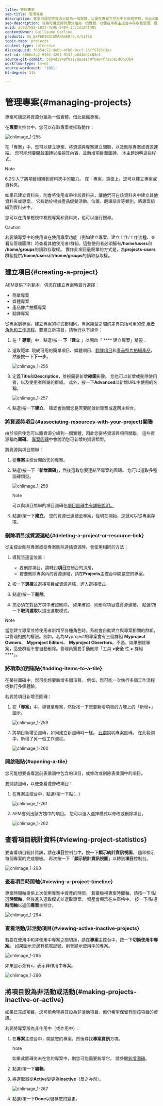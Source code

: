 ```yaml
---
title: 管理專案
seo-title: 管理專案
description: 專案可讓您將資源分組為一個實體，以便在專案主控台中存取和管理，借此組織專案
seo-description: 專案可讓您將資源分組為一個實體，以便在專案主控台中存取和管理，借此組織專案
uuid: ac937582-181f-429b-9404-3c71d1241495
contentOwner: Guillaume Carlino
products: SG_EXPERIENCEMANAGER/6.4/SITES
topic-tags: projects
content-type: reference
discoiquuid: fb354c72-debb-4fb6-9ccf-56ff5785c3ae
exl-id: 5066e2a2-9904-4203-914f-b0d4da2c88e4
source-git-commit: bd94d3949f0117aa3e1c9f0e84f7293a5d6b03b4
workflow-type: tm+mt
source-wordcount: '1061'
ht-degree: 11%

---
```


# 管理專案{#managing-projects}

專案可讓您將資源分組為一個實體，借此組織專案。

在&#x200B;**專案**&#x200B;主控台中，您可以存取專案並採取動作：

![chlimage_1-255](assets/chlimage_1-255.png)

在「專案」中，您可以建立專案、將資源與專案建立關聯，以及刪除專案或資源連結。 您可能想要開啟圖磚以檢視其內容，並新增項目至圖磚。 本主題說明這些程式。

>[!NOTE]
>
>6.2引入了將項目組織到資料夾中的能力。 在「專案」頁面上，您可以建立專案或資料夾。
>
>如果已建立資料夾，則會將使用者帶往該資料夾，讓他們可在該資料夾中建立其他資料夾或專案。 它有助於根據產品促銷活動、位置、翻譯語言等類別，將專案組織到資料夾中。
>
>您可以在清單檢視中檢視專案和資料夾，也可以進行搜尋。

>[!CAUTION]
>
>若要讓專案中的使用者在使用專案功能（例如建立專案、建立工作/工作流程、查看及管理團隊）時查看其他使用者/群組，這些使用者必須擁有&#x200B;**/home/users**&#x200B;和&#x200B;**/home/groups**&#x200B;的讀取存取權。 實作此項目最簡單的方式是，為&#x200B;**projects-users**&#x200B;群組提供&#x200B;**/home/users**&#x200B;和&#x200B;**/home/groups**&#x200B;的讀取存取權。

## 建立項目{#creating-a-project}

AEM提供下列範本，供您在建立專案時自行選擇：

* 簡單專案
* 媒體專案
* 產品像片拍攝專案
* 翻譯專案

從專案到專案，建立專案的程式都相同。專案類型之間的差異包括可用的使 [用者角色](/help/sites-authoring/projects.md)[和工作流程](/help/sites-authoring/projects-with-workflows.md)。要建立新項目，請執行以下操作：

1. 在「 **專案**」中，點選/按一 **下「建立** 」以開啟「 **** 建立專案」精靈：
1. 選取範本. 現成可用的簡單項目、媒體項目、[翻譯項目](/help/sites-administering/tc-manage.md)和[產品照片拍攝產品](/help/sites-authoring/managing-product-information.md)，然後按一下&#x200B;**下一步**。

   ![chlimage_1-256](assets/chlimage_1-256.png)

1. 定義&#x200B;**Title**&#x200B;和&#x200B;**Description**，並視需要新增&#x200B;**縮圖**&#x200B;影像。 您也可以新增或刪除使用者，以及使用者所屬的群組。 此外，按一下&#x200B;**Advanced**&#x200B;以新增URL中使用的名稱。

   ![chlimage_1-257](assets/chlimage_1-257.png)

1. 點選/按一下&#x200B;**建立**。 確認會詢問您是否要開啟新專案或返回主控台。

### 將資源與項目{#associating-resources-with-your-project}關聯

由於項目使您可以將資源分組到一個實體，因此您要將資源與項目關聯。 這些資源稱為&#x200B;**圖磚**。 [專案圖磚](/help/sites-authoring/projects.md#project-tiles)中會說明您可新增的資源類型。

將資源與項目關聯：

1. 從&#x200B;**專案**&#x200B;主控台開啟您的專案。
1. 點選/按一下「**新增圖磚**」，然後選取您要連結至專案的圖磚。 您可以選取多種圖磚類型。

   ![chlimage_1-258](assets/chlimage_1-258.png)

   >[!NOTE]
   >
   >可以與項目關聯的項目圖磚在[項目圖磚中有詳細說明。](/help/sites-authoring/projects.md#project-tiles)

1. 點選/按一下&#x200B;**建立**。 您的資源已連結至專案，從現在開始，您就可以從專案存取。

### 刪除項目或資源連結{#deleting-a-project-or-resource-link}

從主控台刪除專案或從專案刪除連結資源時，會使用相同的方法：

1. 導覽至適當位置：

   * 要刪除項目，請轉到&#x200B;**項目**&#x200B;控制台的頂層。
   * 若要刪除專案內的資源連結，請在&#x200B;**Projects**&#x200B;主控台中開啟您的專案。

1. 按一下&#x200B;**選擇**&#x200B;並選擇項目或資源連結，進入選擇模式。
1. 點選/按一下&#x200B;**刪除**。

1. 您必須在對話方塊中確認刪除。 如果確認，則刪除項目或資源連結。 點選/按一下&#x200B;**取消選取**&#x200B;以退出選取模式。

>[!NOTE]
>
>當您建立專案並將使用者新增至各種角色時，系統會自動建立與專案相關的群組，以管理相關的權限。例如，名為Myproject的專案會有三個群組 **Myproject Owners**、 **Myproject Editors**、 **Myproject Obsertors**。不過，如果刪除專案，這些群組不會自動刪除。管理員需要手動刪除「工具 **>安全** 性 **>** 群組 ****」。

### 將項添加到磁貼{#adding-items-to-a-tile}

在某些圖磚中，您可能想要新增多個項目。 例如，您可能一次執行多個工作流程或執行多個體驗。

若要將項目新增至圖磚：

1. 在&#x200B;**「專案」**&#x200B;中，導覽至專案，然後按一下您要新增項目的方塊上的「新增+」圖示。

   ![chlimage_1-259](assets/chlimage_1-259.png)

1. 將項目新增至圖磚，如同建立新圖磚時一樣。 [此處](/help/sites-authoring/projects.md#project-tiles)說明專案圖磚。 在此範例中，新增了另一個工作流程。

   ![chlimage_1-260](assets/chlimage_1-260.png)

### 開啟磁貼{#opening-a-tile}

您可能想要查看當前表徵圖中包含的項目，或修改或刪除表徵圖中的項目。

要開啟圖磚，以便查看或修改項目：

1. 在專案主控台中，點選/按一下點(...)

   ![chlimage_1-261](assets/chlimage_1-261.png)

1. AEM會列出該方塊中的項目。 您可以進入選擇模式以修改或刪除項目。

   ![chlimage_1-262](assets/chlimage_1-262.png)

## 查看項目統計資料{#viewing-project-statistics}

要查看項目統計資訊，請在&#x200B;**項目**&#x200B;控制台中，按一下&#x200B;**顯示統計資訊視圖**。 隨即顯示每個專案的完成層級。 再次按一下「**顯示統計資訊視圖**」以轉到&#x200B;**項目**&#x200B;控制台。

![chlimage_1-263](assets/chlimage_1-263.png)

### 查看項目時間軸{#viewing-a-project-timeline}

專案時間軸提供上次使用專案中資產的時間。 若要檢視專案時間軸，請按一下/點選&#x200B;**時間軸**，然後進入選取模式並選取專案。 資產會顯示在左窗格中。 按一下/點選&#x200B;**時間軸**&#x200B;以返回&#x200B;**專案**&#x200B;主控台。

![chlimage_1-264](assets/chlimage_1-264.png)

### 查看活動/非活動項目{#viewing-active-inactive-projects}

若要在使用中和非使用中專案之間切換，請在&#x200B;**專案**&#x200B;主控台中，按一下&#x200B;**切換使用中專案**。 如果圖示旁邊有核取記號，則會顯示使用中的專案。

![chlimage_1-265](assets/chlimage_1-265.png)

如果圖示旁有x，表示非作用中專案。

![chlimage_1-266](assets/chlimage_1-266.png)

## 將項目設為非活動或活動{#making-projects-inactive-or-active}

如果已完成項目，您可能希望將其設為非活動項目，但仍希望保留有關該項目的資訊。

若要將專案設為非作用中（或作用中）:

1. 在&#x200B;**專案**&#x200B;主控台中，開啟您的專案，然後尋找&#x200B;**專案資訊**&#x200B;方塊。

   >[!NOTE]
   如果此圖磚尚未在您的專案中，則您可能需要新增它。 請參閱[新增圖磚](#adding-items-to-a-tile)。

1. 點選/按一下&#x200B;**編輯**。
1. 將選取器從&#x200B;**Active**&#x200B;變更為&#x200B;**Inactive**（反之亦然）。

   ![chlimage_1-267](assets/chlimage_1-267.png)

1. 點選/按一下&#x200B;**Done**&#x200B;以儲存您的變更。
